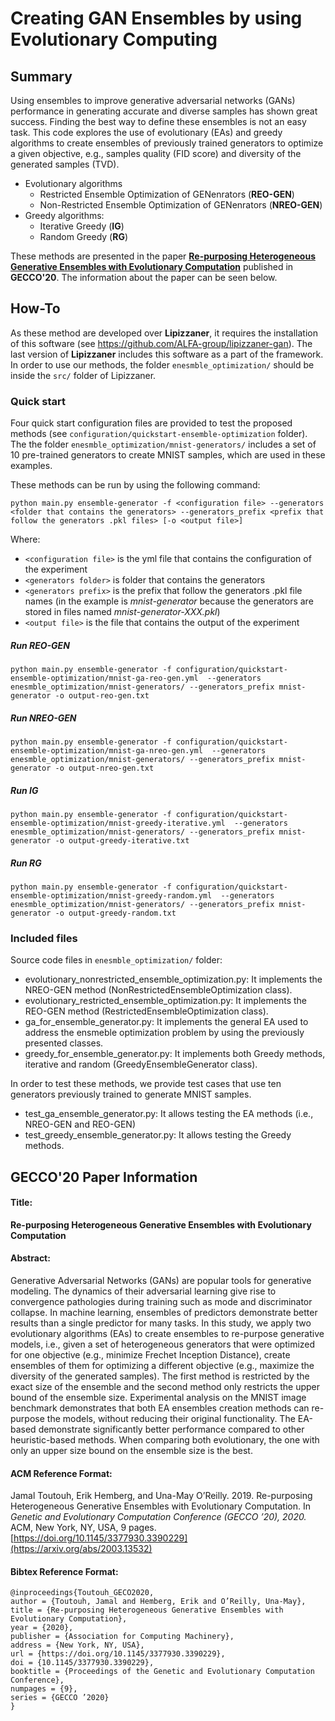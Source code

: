 # Creating GAN Ensembles by using Evolutionary Computing

## Summary

Using ensembles to improve generative adversarial networks (GANs) performance in generating accurate and diverse samples has shown great success. Finding the best way to define these ensembles is not an easy task. 
This code explores the use of evolutionary (EAs) and greedy algorithms to create ensembles of previously 
trained generators to optimize a given objective, e.g., samples quality (FID score) and 
diversity of the generated samples (TVD). 
- Evolutionary algorithms
    - Restricted Ensemble Optimization of GENenrators (**REO-GEN**) 
    - Non-Restricted Ensemble Optimization of GENenrators (**NREO-GEN**)
- Greedy algorithms:
    - Iterative Greedy (**IG**)
    - Random Greedy (**RG**) 
    
These methods are presented in the paper [**Re-purposing Heterogeneous Generative Ensembles with Evolutionary Computation**](https://arxiv.org/abs/2003.13532) published in **GECCO'20**. The information about the paper can be seen below.



## How-To

As these method are developed over **Lipizzaner**, it requires the installation of this software (see https://github.com/ALFA-group/lipizzaner-gan). 
The last version of **Lipizzaner** includes this software as a part of the framework. 
In order to use our methods, the folder `enesmble_optimization/` should be inside the `src/` folder of Lipizzaner. 

### Quick start

Four quick start configuration files are provided to test the proposed methods (see `configuration/quickstart-ensemble-optimization` folder). 
The the folder `enesmble_optimization/mnist-generators/` includes a set of 10 pre-trained generators to create MNIST samples, which are used in these examples. 

These methods can be run by using the following command:
```
python main.py ensemble-generator -f <configuration file> --generators <folder that contains the generators> --generators_prefix <prefix that follow the generators .pkl files> [-o <output file>]  
```
Where:
- `<configuration file>` is the yml file that contains the configuration of the experiment
- `<generators folder>` is folder that contains the generators 
- `<generators prefix>` is the prefix that follow the generators .pkl file names (in the example is *mnist-generator* because the generators are stored in files named *mnist-generator-XXX.pkl*)
- `<output file>` is the file that contains the output of the experiment 
  
##### Run REO-GEN
```
python main.py ensemble-generator -f configuration/quickstart-ensemble-optimization/mnist-ga-reo-gen.yml  --generators enesmble_optimization/mnist-generators/ --generators_prefix mnist-generator -o output-reo-gen.txt  
```

##### Run NREO-GEN
```
python main.py ensemble-generator -f configuration/quickstart-ensemble-optimization/mnist-ga-nreo-gen.yml  --generators enesmble_optimization/mnist-generators/ --generators_prefix mnist-generator -o output-nreo-gen.txt  
```
##### Run IG
```
python main.py ensemble-generator -f configuration/quickstart-ensemble-optimization/mnist-greedy-iterative.yml  --generators enesmble_optimization/mnist-generators/ --generators_prefix mnist-generator -o output-greedy-iterative.txt  
```
##### Run RG
```
python main.py ensemble-generator -f configuration/quickstart-ensemble-optimization/mnist-greedy-random.yml  --generators enesmble_optimization/mnist-generators/ --generators_prefix mnist-generator -o output-greedy-random.txt  
```


### Included files

Source code files in `enesmble_optimization/` folder:
- evolutionary_nonrestricted_ensemble_optimization.py: It implements the NREO-GEN method (NonRestrictedEnsembleOptimization class).
- evolutionary_restricted_ensemble_optimization.py: It implements the REO-GEN method (RestrictedEnsembleOptimization class).
- ga_for_ensemble_generator.py: It implements the general EA used to address the ensmeble optimization problem by using 
the previously presented classes.    
- greedy_for_ensemble_generator.py: It implements both Greedy methods, iterative and random (GreedyEnsembleGenerator class).

In order to test these methods, we provide test cases that use ten generators previously trained to generate MNIST samples.
- test_ga_ensemble_generator.py: It allows testing the EA methods (i.e., NREO-GEN and REO-GEN)
- test_greedy_ensemble_generator.py: It allows testing the Greedy methods.


## GECCO'20 Paper Information

#### Title: 
**Re-purposing Heterogeneous Generative Ensembles with Evolutionary Computation**

#### Abstract: 
Generative Adversarial Networks (GANs) are popular tools for generative modeling. The dynamics of their adversarial learning give rise to convergence pathologies during training such as mode and discriminator collapse. In machine learning, ensembles of predictors demonstrate better results than a single predictor for many tasks. In this study, we apply two evolutionary algorithms (EAs) to create ensembles to re-purpose generative models, i.e., given a set of heterogeneous generators that were optimized for one objective (e.g., minimize Frechet Inception Distance), create ensembles of them for optimizing a different objective (e.g., maximize the diversity of the generated samples). The first method is restricted by the exact size of the ensemble and the second method only restricts the upper bound of the ensemble size. Experimental analysis on the MNIST image benchmark demonstrates that both EA ensembles creation methods can re-purpose the models, without reducing their original functionality. The EA-based demonstrate significantly better performance compared to other heuristic-based methods. When comparing both evolutionary, the one with only an upper size bound on the ensemble size is the best.

#### ACM Reference Format:

Jamal Toutouh, Erik Hemberg, and Una-May O’Reilly. 2019. Re-purposing Heterogeneous Generative Ensembles with Evolutionary Computation. In *Genetic and Evolutionary Computation Conference (GECCO ’20), 2020.* ACM, New York, NY, USA, 9 pages. [https://doi.org/10.1145/3377930.3390229](https://arxiv.org/abs/2003.13532)

#### Bibtex Reference Format:

```
@inproceedings{Toutouh_GECO2020,
author = {Toutouh, Jamal and Hemberg, Erik and O’Reilly, Una-May},
title = {Re-purposing Heterogeneous Generative Ensembles with Evolutionary Computation},
year = {2020},
publisher = {Association for Computing Machinery},
address = {New York, NY, USA},
url = {https://doi.org/10.1145/3377930.3390229},
doi = {10.1145/3377930.3390229},
booktitle = {Proceedings of the Genetic and Evolutionary Computation Conference},
numpages = {9},
series = {GECCO ’2020}
}
```
